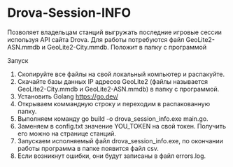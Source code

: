 # Drova-Session-INFO
Позволяет владельцам станций выгружать последние игровые сессии используя API сайта Drova.
Для работы потребуются файл GeoLite2-ASN.mmdb и GeoLite2-City.mmdb. Положит в папку с программой

Запуск

1. Скопируйте все файлы на свой локальный компьютер и распакуйте.
2. Скачайте базы данных IP адресов GeoLite2 (файлы называется GeoLite2-City.mmdb и GeoLite2-ASN.mmdb) в папку с программой.
3. Установить Golang https://go.dev/
4. Открываем коммандную строку и переходим в распакованную папку.
5. Выполняем команду go build -o drova_session_info.exe main.go.
6. Заменяем в config.txt значение YOU_TOKEN на свой токен. Получить его можно на странице станций.
7. Запускаем исполняемый файл drova_session_info.exe, по окончании работы программа в папке появится файл csv.
8. Если возникнут ошибки, они будут записаны в файл errors.log.
